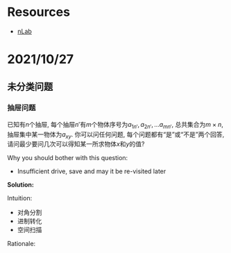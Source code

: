 # Resources
- [nLab](https://ncatlab.org/)

# 2021/10/27
## 未分类问题
### 抽屉问题
已知有$n$个抽屉, 每个抽屉$n'$有$m$个物体序号为$a_{1n'},a_{2n'},...a_{mn'}$, 总共集合为$m\times n$, 抽屉集中某一物体为$a_{xy}$.  你可以问任何问题, 每个问题都有“是”或“不是”两个回答, 请问最少要问几次可以得知某一所求物体$x$和$y$的值?

Why you should bother with this question:
- Insufficient drive, save and may it be re-visited later

**Solution:**

Intuition:
- 对角分割
- 进制转化
- 空间扫描

Rationale:

